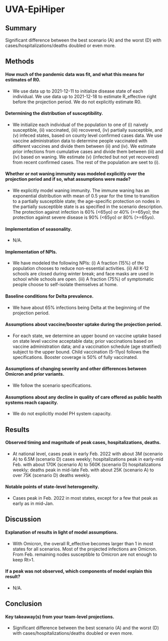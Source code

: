 # UVA-EpiHiper

## Summary

Significant difference between the best scenario (A) and the worst (D) with cases/hospitalizations/deaths doubled or even more.

## Methods

#### How much of the pandemic data was fit, and what this means for estimates of R0.
 - We use data up to 2021-12-11 to initialize disease state of each individual. We use data up to 2021-12-18 to estimate R_effective right before the projection period. We do not explicitly estimate R0.

#### Determining the distribution of susceptibility.
 - We initialize each individual of the population to one of (i) naively susceptible, (ii) vaccinated, (iii) recovered, (iv) partially susceptible, and (v) infeced states, based on county level confirmed cases data. We use vaccine administration data to determine people vaccinated with different vaccines and divide them between (ii) and (iv). We estimate prior infections from cumulative cases and divide them between (iii) and (iv) based on waning. We estimate (v) (infected but not yet recovered) from recent confirmed cases. The rest of the population are seet to (i).

#### Whether or not waning immunity was modeled explicitly over the projection period and if so, what assumptions were made?
 - We explicitly model waning immunity. The immune waning has an exponential distribution with mean of 0.5 year for the time to transition to a partially susceptible state; the age-specific protection on nodes in the partially susceptible state is as specified in the scenario description. The protection against infection is 60% (<65yo) or 40% (>=65yo); the protection against severe disease is 90% (<65yo) or 80% (>=65yo).

#### Implementation of seasonality.
 - N/A.

#### Implementation of NPIs.
 - We have modeled the following NPIs: (i) A fraction (15%) of the population chooses to reduce non-essential activities. (ii) All K-12 schools are closed during winter break; and face masks are used in school while schools are open. (iii) A fraction (75%) of symptomatic people choose to self-isolate themselves at home.

#### Baseline conditions for Delta prevalence.
 - We have about 65% infections being Delta at the beginning of the projection period.

#### Assumptions about vaccine/booster uptake during the projection period.
 - For each state, we determine an upper bound on vaccine uptake based on state level vaccine acceptable data; prior vaccinations based on vaccine administration data; and a vaccination schedule (age stratified) subject to the upper bound. Child vaccination (5-11yo) follows the specifications. Booster coverage is 50% of fully vaccinated.

#### Assumptions of changing severity and other differences between Omicron and prior variants.
 - We follow the scenario specifications.

#### Assumptions about any decline in quality of care offered as public health systems reach capacity.
 - We do not explicitly model PH system capacity.

## Results

#### Observed timing and magnitude of peak cases, hospitalizations, deaths.
 - At national level, cases peak in early Feb. 2022 with about 3M (scenario A) to 6.5M (scenario D) cases weekly; hospitalizations peak in early-mid Feb. with about 170K (scenario A) to 560K (scenario D) hospitalizations weekly; deaths peak in mid-late Feb. with about 25K (scenario A) to over 75K (scenario D) deaths weekly.

#### Notable points of state-level heterogeneity.
 - Cases peak in Feb. 2022 in most states, except for a few that peak as early as in mid-Jan.

## Discussion

#### Explanation of results in light of model assumptions.
 - With Omicron, the overall R_effective becomes larger than 1 in most states for all scenarios. Most of the projected infections are Omicron. From Feb. remaining nodes susceptible to Omicron are not enough to keep Rt>1.

#### If a peak was not observed, which components of model explain this result?
 - N/A.

## Conclusion

#### Key takeaway(s) from your team-level projections.
 - Significant difference between the best scenario (A) and the worst (D) with cases/hospitalizations/deaths doubled or even more.


